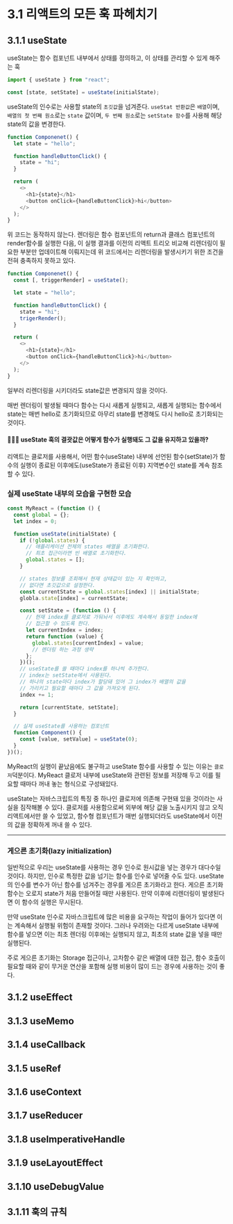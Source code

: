 # 3.1 리액트의 모든 훅 파헤치기

## 3.1.1 useState

useState는 함수 컴포넌트 내부에서 상태를 정의하고, 이 상태를 관리할 수 있게 해주는 훅

```javascript
import { useState } from "react";

const [state, setState] = useState(initialState);
```

useState의 인수로는 사용할 state의 `초깃값`을 넘겨준다. `useStat 반환값`은 `배열`이며, `배열의 첫 번째 원소`로는 `state` 값이며, `두 번째 원소`로는 `setState 함수`를 사용해 해당 state의 값을 변경한다.

```javascript
function Componenet() {
  let state = "hello";

  function handleButtonClick() {
    state = "hi";
  }

  return (
    <>
      <h1>{state}</h1>
      <button onClick={handleButtonClick}>hi</button>
    </>
  );
}
```

위 코드는 동작하지 않는다. 렌더링은 함수 컴포넌트의 return과 클래스 컴포넌트의 render함수를 실행한 다음, 이 실행 결과를 이전의 리액트 트리오 비교해 리렌더링이 필요한 부분만 업데이트해 이뤄지는데 위 코드에서는 리렌더링을 발생시키기 위한 조건을 전혀 충족하지 못하고 있다.

```javascript
function Componenet() {
  const [, triggerRender] = useState();

  let state = "hello";

  function handleButtonClick() {
    state = "hi";
    trigerRender();
  }

  return (
    <>
      <h1>{state}</h1>
      <button onClick={handleButtonClick}>hi</button>
    </>
  );
}
```

일부러 리렌더링을 시키더라도 state값은 변경되지 않을 것이다.

매번 렌더링이 발생될 때마다 함수는 다시 새롭게 실행되고, 새롭게 실행되는 함수에서 state는 매번 hello로 초기화되므로 아무리 state를 변경해도 다시 hello로 초기화되는 것이다.

#### 🙋🏻‍♀️ useState 훅의 결괏값은 어떻게 함수가 실행돼도 그 값을 유지하고 있을까?

리액트는 클로저를 사용해서, 어떤 함수(useState) 내부에 선언된 함수(setState)가 함수의 실행이 종료된 이후에도(useState가 종료된 이후) 지역변수인 state를 계속 참조할 수 있다.

### 실제 useState 내부의 모습을 구현한 모습

```javascript
const MyReact = (function () {
  const global = {};
  let index = 0;

  function useState(initialState) {
    if (!global.states) {
      // 애플리케이션 전체의 states 배열을 초기화한다.
      // 최초 접근이라면 빈 배열로 초기화한다.
      global.states = [];
    }

    // states 정보를 조회해서 현재 상태값이 있는 지 확인하고,
    // 없다면 초깃값으로 설정한다.
    const currentState = global.states[index] || initialState;
    globla.state[index] = currentState;

    const setState = (function () {
      // 현재 index를 클로저로 가둬놔서 이후에도 계속해서 동일한 index에
      // 접근할 수 있도록 한다.
      let currentIndex = index;
      return function (value) {
        global.states[currentIndex] = value;
        // 렌더링 하는 과정 생략
      };
    })();
    // useState를 쓸 때마다 index를 하나씩 추가한다.
    // index는 setState에서 사용된다.
    // 하나의 state마다 index가 할당돼 있어 그 index가 배열의 값을
    // 가리키고 필요할 때마다 그 값을 가져오게 된다.
    index += 1;

    return [currentState, setState];
  }

  // 실제 useState를 사용하는 컴포넌트
  function Component() {
    const [value, setValue] = useState(0);
  }
})();
```

MyReact의 실행이 끝났음에도 불구하고 useState 함수를 사용할 수 있는 이유는 `클로저`덕분이다. MyReact 클로저 내부에 useState와 관련된 정보를 저장해 두고 이를 필요할 때마다 꺼내 놓는 형식으로 구성돼있다.

useState는 자바스크립트의 특징 중 하나인 클로저에 의존해 구현돼 있을 것이라는 사실을 짐작해볼 수 있다. 클로저를 사용함으로써 외부에 해당 값을 노출시키지 않고 오직 리액트에서만 쓸 수 있었고, 함수형 컴포넌트가 매번 실행되더라도 useState에서 이전의 값을 정확하게 꺼내 쓸 수 있다.

---

### 게으른 초기화(lazy initialization)

일반적으로 우리는 useState를 사용하는 경우 인수로 원시값을 넣는 경우가 대다수일 것이다. 하지만, 인수로 특정한 값을 넘기는 함수를 인수로 넣어줄 수도 있다. useState의 인수를 변수가 아닌 함수를 넘겨주는 경우를 게으른 초기화라고 한다. 게으른 초기화 함수는 오로지 state가 처음 만들어질 때만 사용된다. 만약 이후에 리렌더링이 발생된다면 이 함수의 실행은 무시된다.

만약 useState 인수로 자바스크립트에 많은 비용을 요구하는 작업이 들어가 있다면 이는 계속해서 실행될 위험이 존재할 것이다. 그러나 우려와는 다르게 useState 내부에 함수를 넣으면 이는 최초 렌더링 이후에는 실행되지 않고, 최초의 state 값을 넣을 때만 실행된다.

주로 게으른 초기화는 Storage 접근이나, 고차함수 같은 배열에 대한 접근, 함수 호출이 필요할 때와 같이 무거운 연산을 포함해 실행 비용이 많이 드는 경우에 사용하는 것이 좋다.

## 3.1.2 useEffect

## 3.1.3 useMemo

## 3.1.4 useCallback

## 3.1.5 useRef

## 3.1.6 useContext

## 3.1.7 useReducer

## 3.1.8 useImperativeHandle

## 3.1.9 useLayoutEffect

## 3.1.10 useDebugValue

## 3.1.11 훅의 규칙
